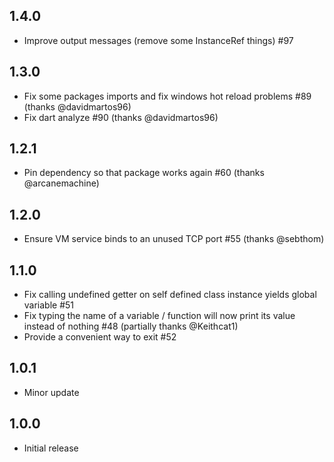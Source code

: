 ## 1.4.0

* Improve output messages (remove some InstanceRef things) #97

## 1.3.0

* Fix some packages imports and fix windows hot reload problems #89 (thanks @davidmartos96)
* Fix dart analyze #90 (thanks @davidmartos96)

## 1.2.1

* Pin dependency so that package works again #60 (thanks @arcanemachine)

## 1.2.0

* Ensure VM service binds to an unused TCP port #55 (thanks @sebthom)

## 1.1.0

* Fix calling undefined getter on self defined class instance yields global variable #51
* Fix typing the name of a variable / function will now print its value instead of nothing #48 (partially thanks @Keithcat1)
* Provide a convenient way to exit #52

## 1.0.1

* Minor update

## 1.0.0

* Initial release

